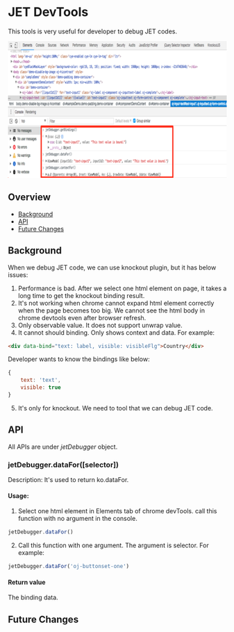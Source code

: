 # JET DevTools
This tools is very useful for developer to debug JET codes.

![Overall][Overall]

## Overview

<!-- MarkdownTOC autolink="true" bracket="round" markdown_preview="markdown" -->

- [Background](#background)
- [API](#api)
- [Future Changes](#future-changes)

<!-- /MarkdownTOC -->

## Background
When we debug JET code, we can use knockout plugin, but it has below issues: 

1. Performance is bad. After we select one html element on page, it takes a long time to get the knockout binding result.
2. It's not working when chrome cannot expand html element correctly when the page becomes too big. We cannot see the html body in chrome devtools even after browser refresh.
3. Only observable value. It does not support unwrap value.
4. It cannot should binding. Only shows context and data.
For example:
```html
<div data-bind="text: label, visible: visibleFlg">Country</div>
```
Developer wants to know the bindings like below:
```javascript
{
    text: 'text',
    visible: true
}
```
5. It's only for knockout. We need to tool that we can debug JET code. 

## API

All APIs are under *jetDebugger* object.

### jetDebugger.dataFor([selector])

Description: It's used to return ko.dataFor. 

#### Usage:

1. Select one html element in Elements tab of chrome devTools. call this function with no argument in the console.
```javascript
jetDebugger.dataFor()
```

2. Call this function with one argument. The argument is selector. For example:
```javascript
jetDebugger.dataFor('oj-buttonset-one')
```

#### Return value

The binding data.



## Future Changes

[Overall]: https://github.com/wenlz123/chromeextensions-jet-devtools/blob/master/wiki/overall.png
